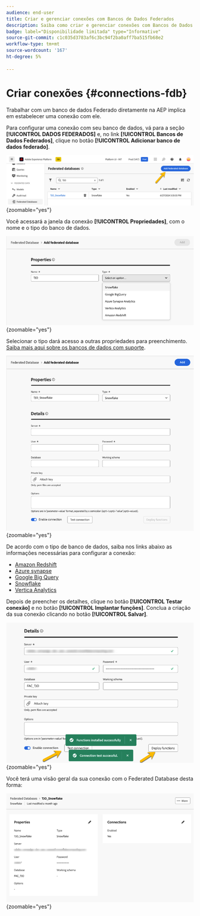 ```yaml
---
audience: end-user
title: Criar e gerenciar conexões com Bancos de Dados Federados
description: Saiba como criar e gerenciar conexões com Bancos de Dados Federados
badge: label="Disponibilidade limitada" type="Informative"
source-git-commit: c1c035d3783af6c3bc94f2ba0aff7ba515fb68e2
workflow-type: tm+mt
source-wordcount: '167'
ht-degree: 5%

---
```


# Criar conexões {#connections-fdb}

Trabalhar com um banco de dados Federado diretamente na AEP implica em estabelecer uma conexão com ele.

Para configurar uma conexão com seu banco de dados, vá para a seção **[!UICONTROL DADOS FEDERADOS]** e, no link **[!UICONTROL Bancos de Dados Federados]**, clique no botão **[!UICONTROL Adicionar banco de dados federado]**.

![](assets/connections_list.png){zoomable="yes"}

Você acessará a janela da conexão **[!UICONTROL Propriedades]**, com o nome e o tipo do banco de dados.

![](assets/connections_name.png){zoomable="yes"}

Selecionar o tipo dará acesso a outras propriedades para preenchimento. [Saiba mais aqui sobre os bancos de dados com suporte](federated-db.md).

![](assets/connections_details.png){zoomable="yes"}

De acordo com o tipo de banco de dados, saiba nos links abaixo as informações necessárias para configurar a conexão:

* [Amazon Redshift](federated-db.md#amazon-redshift)
* [Azure synapse](federated-db.md#azure-synapse-redshift)
* [Google Big Query](federated-db.md#google-big-query)
* [Snowflake](federated-db.md#snowflake)
* [Vertica Analytics](federated-db.md#vertica-analytics)

Depois de preencher os detalhes, clique no botão **[!UICONTROL Testar conexão]** e no botão **[!UICONTROL Implantar funções]**.
Conclua a criação da sua conexão clicando no botão **[!UICONTROL Salvar]**.

![](assets/connections_testdeploy.png){zoomable="yes"}

Você terá uma visão geral da sua conexão com o Federated Database desta forma:

![](assets/connections_overview.png){zoomable="yes"}
